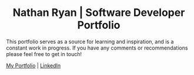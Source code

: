 <h1 align="center">Nathan Ryan | Software Developer Portfolio</h1>

<p>This portfolio serves as a source for learning and inspiration, and is a constant work in progress. If you have any comments or recommendations please feel free to get in touch!</p>

[My Portfolio](https://portfoliodemo.github.io) | <a href="https://linkedin.com/in/nathanryanit" target="blank">LinkedIn</a>



